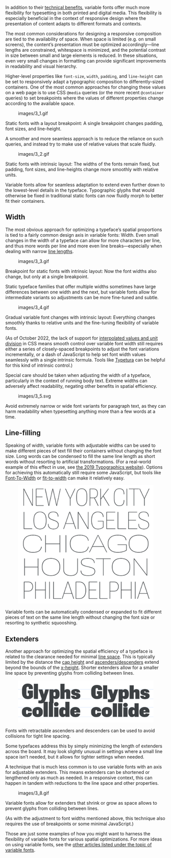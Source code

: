 In addition to their [technical benefits](/lesson/web_font_comparisons_variable_vs_static), variable fonts offer much more flexibility for typesetting in both printed and digital media. This flexibility is especially beneficial in the context of responsive design where the presentation of content adapts to different formats and contexts.

The most common considerations for designing a responsive composition are tied to the availability of space. When space is limited (e.g. on small screens), the content’s presentation must be optimized accordingly—line lengths are constrained, whitespace is minimized, and the potential contrast in size between small and large elements is reduced. In these situations, even very small changes in formatting can provide significant improvements in readability and visual hierarchy.

Higher-level properties like `font-size`, `width`, `padding`, and `line-height` can be set to responsively adapt a typographic composition to differently-sized containers. One of the most common approaches for changing these values on a web page is to use CSS `@media` queries (or the more recent `@container` queries) to set breakpoints where the values of different properties change according to the available space.

<figure>

images/3_1.gif

</figure>
<figcaption>Static fonts with a layout breakpoint: A single breakpoint changes padding, font sizes, and line-height.</figcaption>

A smoother and more seamless approach is to reduce the reliance on such queries, and instead try to make use of relative values that scale fluidly.

<figure>

images/3_2.gif

</figure>
<figcaption>Static fonts with intrinsic layout: The widths of the fonts remain fixed, but padding, font sizes, and line-heights change more smoothly with relative units.</figcaption>

Variable fonts allow for seamless adaptation to extend even further down to the lowest-level details in the typeface. Typographic glyphs that would otherwise be fixed in traditional static fonts can now fluidly morph to better fit their containers.

## Width

The most obvious approach for optimizing a typeface’s spatial proportions is tied to a fairly common design axis in variable fonts: Width. Even small changes in the width of a typeface can allow for more characters per line, and thus more words per line and more even line breaks—especially when dealing with narrow [line lengths](/glossary/measure_line_length).

<figure>

images/3_3.gif

</figure>
<figcaption>Breakpoint for static fonts with intrinsic layout: Now the font widths also change, but only at a single breakpoint.</figcaption>

Static typeface families that offer multiple widths sometimes have large differences between one width and the next, but variable fonts allow for intermediate variants so adjustments can be more fine-tuned and subtle.

<figure>

images/3_4.gif

</figure>
<figcaption>Gradual variable font changes with intrinsic layout: Everything changes smoothly thanks to relative units and the fine-tuning flexibility of variable fonts.</figcaption>

(As of October 2022, the lack of support for [interpolated values and unit division](https://css.oddbird.net/rwd/interpolation/) in CSS means smooth control over variable font width still requires either a series of closely-spaced breakpoints to adjust the font variations incrementally, or a dash of JavaScript to help set font width values seamlessly with a single intrinsic formula. Tools like [Typetura](https://typetura.com) can be helpful for this kind of intrinsic control.)

Special care should be taken when adjusting the width of a typeface, particularly in the context of running body text. Extreme widths can adversely affect readability, negating other benefits in spatial efficiency.

<figure>

images/3_5.svg

</figure>
<figcaption>Avoid extremely narrow or wide font variants for paragraph text, as they can harm readability when typesetting anything more than a few words at a time.</figcaption>

## Line-filling

Speaking of width, variable fonts with adjustable widths can be used to make different pieces of text fill their containers without changing the font size. Long words can be condensed to fill the same line length as short words without resorting to artificial transformations. (For a real-world example of this effect in use, see [the 2019 Typographics website](https://2019.typographics.com)). Options for achieving this automatically still require some JavaScript, but tools like [Font-To-Width](http://font-to-width.com) or [fit-to-width](https://github.com/Lorp/fit-to-width) can make it relatively easy.

<figure>

![INSERT_ALT](images/3_6.svg)

</figure>
<figcaption>Variable fonts can be automatically condensed or expanded to fit different pieces of text on the same line length without changing the font size or resorting to synthetic squooshing.</figcaption>

## Extenders

Another approach for optimizing the spatial efficiency of a typeface is related to the clearance needed for minimal [line space](/glossary/line_height_leading). This is typically limited by the distance the [cap height](/glossary/cap_height) and [ascenders/descenders](/glossary/ascenders_descenders) extend beyond the bounds of the [x-height](/glossary/x_height). Shorter extenders allow for a smaller line space by preventing glyphs from colliding between lines.

<figure>

![INSERT_ALT](images/3_7.svg)

</figure>
<figcaption>Fonts with retractable ascenders and descenders can be used to avoid collisions for tight line spacing.</figcaption>

Some typefaces address this by simply minimizing the length of extenders across the board. It may look slightly unusual in settings where a small line space isn’t needed, but it allows for tighter settings when needed.

A technique that is much less common is to use variable fonts with an axis for adjustable extenders. This means extenders can be shortened or lengthened only as much as needed. In a responsive context, this can happen in tandem with reductions to the line space and other properties.

<figure>

images/3_8.gif

</figure>
<figcaption>Variable fonts allow for extenders that shrink or grow as space allows to prevent glyphs from colliding between lines.</figcaption>

(As with the adjustment to font widths mentioned above, this technique also requires the use of breakpoints or some minimal JavaScript.)

Those are just some examples of how you might want to harness the flexibility of variable fonts for various spatial optimizations. For more ideas on using variable fonts, see the [other articles listed under the topic of variable fonts](https://fonts.google.com/knowledge/topics/variable_fonts).
